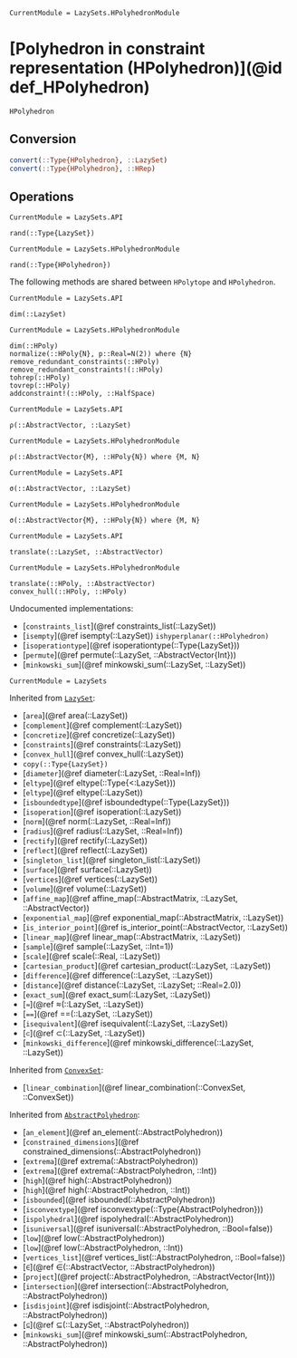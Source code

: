 ```@meta
CurrentModule = LazySets.HPolyhedronModule
```

# [Polyhedron in constraint representation (HPolyhedron)](@id def_HPolyhedron)

```@docs
HPolyhedron
```

## Conversion

```julia
convert(::Type{HPolyhedron}, ::LazySet)
convert(::Type{HPolyhedron}, ::HRep)
```

## Operations

```@meta
CurrentModule = LazySets.API
```
```@docs; canonical=false
rand(::Type{LazySet})
```
```@meta
CurrentModule = LazySets.HPolyhedronModule
```
```@docs
rand(::Type{HPolyhedron})
```

The following methods are shared between `HPolytope` and `HPolyhedron`.

```@meta
CurrentModule = LazySets.API
```
```@docs; canonical=false
dim(::LazySet)
```
```@meta
CurrentModule = LazySets.HPolyhedronModule
```
```@docs
dim(::HPoly)
normalize(::HPoly{N}, p::Real=N(2)) where {N}
remove_redundant_constraints(::HPoly)
remove_redundant_constraints!(::HPoly)
tohrep(::HPoly)
tovrep(::HPoly)
addconstraint!(::HPoly, ::HalfSpace)
```
```@meta
CurrentModule = LazySets.API
```
```@docs; canonical=false
ρ(::AbstractVector, ::LazySet)
```
```@meta
CurrentModule = LazySets.HPolyhedronModule
```
```@docs
ρ(::AbstractVector{M}, ::HPoly{N}) where {M, N}
```
```@meta
CurrentModule = LazySets.API
```
```@docs; canonical=false
σ(::AbstractVector, ::LazySet)
```
```@meta
CurrentModule = LazySets.HPolyhedronModule
```
```@docs
σ(::AbstractVector{M}, ::HPoly{N}) where {M, N}
```
```@meta
CurrentModule = LazySets.API
```
```@docs; canonical=false
translate(::LazySet, ::AbstractVector)
```
```@meta
CurrentModule = LazySets.HPolyhedronModule
```
```@docs
translate(::HPoly, ::AbstractVector)
convex_hull(::HPoly, ::HPoly)
```

Undocumented implementations:
* [`constraints_list`](@ref constraints_list(::LazySet))
* [`isempty`](@ref isempty(::LazySet))
`ishyperplanar(::HPolyhedron)`
* [`isoperationtype`](@ref isoperationtype(::Type{LazySet}))
* [`permute`](@ref permute(::LazySet, ::AbstractVector{Int}))
* [`minkowski_sum`](@ref minkowski_sum(::LazySet, ::LazySet))

```@meta
CurrentModule = LazySets
```

Inherited from [`LazySet`](@ref):
* [`area`](@ref area(::LazySet))
* [`complement`](@ref complement(::LazySet))
* [`concretize`](@ref concretize(::LazySet))
* [`constraints`](@ref constraints(::LazySet))
* [`convex_hull`](@ref convex_hull(::LazySet))
* `copy(::Type{LazySet})`
* [`diameter`](@ref diameter(::LazySet, ::Real=Inf))
* [`eltype`](@ref eltype(::Type{<:LazySet}))
* [`eltype`](@ref eltype(::LazySet))
* [`isboundedtype`](@ref isboundedtype(::Type{LazySet}))
* [`isoperation`](@ref isoperation(::LazySet))
* [`norm`](@ref norm(::LazySet, ::Real=Inf))
* [`radius`](@ref radius(::LazySet, ::Real=Inf))
* [`rectify`](@ref rectify(::LazySet))
* [`reflect`](@ref reflect(::LazySet))
* [`singleton_list`](@ref singleton_list(::LazySet))
* [`surface`](@ref surface(::LazySet))
* [`vertices`](@ref vertices(::LazySet))
* [`volume`](@ref volume(::LazySet))
* [`affine_map`](@ref affine_map(::AbstractMatrix, ::LazySet, ::AbstractVector))
* [`exponential_map`](@ref exponential_map(::AbstractMatrix, ::LazySet))
* [`is_interior_point`](@ref is_interior_point(::AbstractVector, ::LazySet))
* [`linear_map`](@ref linear_map(::AbstractMatrix, ::LazySet))
* [`sample`](@ref sample(::LazySet, ::Int=1))
* [`scale`](@ref scale(::Real, ::LazySet))
* [`cartesian_product`](@ref cartesian_product(::LazySet, ::LazySet))
* [`difference`](@ref difference(::LazySet, ::LazySet))
* [`distance`](@ref distance(::LazySet, ::LazySet; ::Real=2.0))
* [`exact_sum`](@ref exact_sum(::LazySet, ::LazySet))
* [`≈`](@ref ≈(::LazySet, ::LazySet))
* [`==`](@ref ==(::LazySet, ::LazySet))
* [`isequivalent`](@ref isequivalent(::LazySet, ::LazySet))
* [`⊂`](@ref ⊂(::LazySet, ::LazySet))
* [`minkowski_difference`](@ref minkowski_difference(::LazySet, ::LazySet))

Inherited from [`ConvexSet`](@ref):
* [`linear_combination`](@ref linear_combination(::ConvexSet, ::ConvexSet))

Inherited from [`AbstractPolyhedron`](@ref):
* [`an_element`](@ref an_element(::AbstractPolyhedron))
* [`constrained_dimensions`](@ref constrained_dimensions(::AbstractPolyhedron))
* [`extrema`](@ref extrema(::AbstractPolyhedron))
* [`extrema`](@ref extrema(::AbstractPolyhedron, ::Int))
* [`high`](@ref high(::AbstractPolyhedron))
* [`high`](@ref high(::AbstractPolyhedron, ::Int))
* [`isbounded`](@ref isbounded(::AbstractPolyhedron))
* [`isconvextype`](@ref isconvextype(::Type{AbstractPolyhedron}))
* [`ispolyhedral`](@ref ispolyhedral(::AbstractPolyhedron))
* [`isuniversal`](@ref isuniversal(::AbstractPolyhedron, ::Bool=false))
* [`low`](@ref low(::AbstractPolyhedron))
* [`low`](@ref low(::AbstractPolyhedron, ::Int))
* [`vertices_list`](@ref vertices_list(::AbstractPolyhedron, ::Bool=false))
* [`∈`](@ref ∈(::AbstractVector, ::AbstractPolyhedron))
* [`project`](@ref project(::AbstractPolyhedron, ::AbstractVector{Int}))
* [`intersection`](@ref intersection(::AbstractPolyhedron, ::AbstractPolyhedron))
* [`isdisjoint`](@ref isdisjoint(::AbstractPolyhedron, ::AbstractPolyhedron))
* [`⊆`](@ref ⊆(::LazySet, ::AbstractPolyhedron))
* [`minkowski_sum`](@ref minkowski_sum(::AbstractPolyhedron, ::AbstractPolyhedron))
